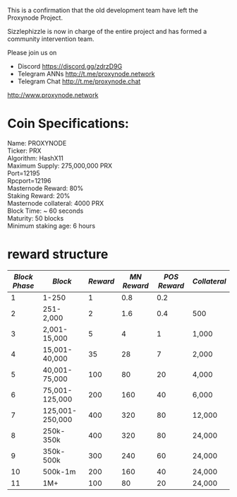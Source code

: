 This is a confirmation that the old development team have left the Proxynode Project.</br>

Sizzlephizzle is now in charge of the entire project and has formed a community intervention team.</br>

Please join us on </br>
- Discord https://discord.gg/zdrzD9G</br>
- Telegram ANNs http://t.me/proxynode.network</br>
- Telegram Chat http://t.me/proxynode.chat</br>

http://www.proxynode.network</br>


# Coin Specifications:
Name: PROXYNODE</br>
Ticker: PRX</br>
Algorithm: HashX11</br>
Maximum Supply: 275,000,000 PRX</br>
Port=12195</br>
Rpcport=12196</br>
Masternode Reward: 80%</br>
Staking Reward: 20%</br>
Masternode collateral:  4000 PRX</br>
Block Time: ~ 60 seconds</br>
Maturity: 50 blocks</br>
Minimum staking age: 6 hours</br>

# reward structure
|***Block Phase*** |***Block***         | ***Reward*** | ***MN Reward*** | ***POS Reward*** | ***Collateral*** |
|------------------|--------------------|--------------|-----------------|------------------|------------------|
| 1                | 1-250              | 1            | 0.8             | 0.2              |                  |           -    
| 2                | 251-2,000          | 2            | 1.6             | 0.4              | 500              |
| 3                | 2,001-15,000       | 5            | 4               | 1                | 1,000            |
| 4                | 15,001-40,000      | 35           | 28              | 7                | 2,000            |
| 5                | 40,001-75,000      | 100          | 80              | 20               | 4,000            |
| 6                | 75,001-125,000     | 200          | 160             | 40               | 6,000            |
| 7                | 125,001-250,000    | 400          | 320             | 80               | 12,000           |
| 8                | 250k-350k          | 400          | 320             | 80               | 24,000           |
| 9                | 350k-500k          | 300          | 240             | 60               | 24,000           |
| 10                | 500k-1m            | 200          | 160             | 40               | 24,000           |
| 11               | 1M+                | 100          | 80              | 20               | 24,000           |
 

